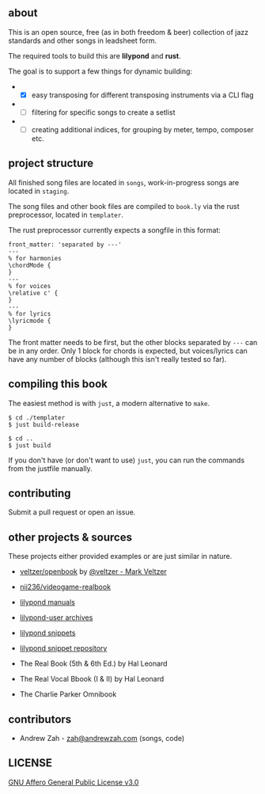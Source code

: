 ## about
This is an open source, free (as in both freedom & beer) collection of jazz standards and other songs in leadsheet form.

The required tools to build this are **lilypond** and **rust**.

The goal is to support a few things for dynamic building:
* - [x] easy transposing for different transposing instruments via a CLI flag
* - [ ] filtering for specific songs to create a setlist
* - [ ] creating additional indices, for grouping by meter, tempo, composer etc.

## project structure

All finished song files are located in `songs`, work-in-progress songs are located in `staging`.

The song files and other book files are compiled to `book.ly` via the rust preprocessor, located in `templater`.

The rust preprocessor currently expects a songfile in this format:
```
front_matter: 'separated by ---'
---
% for harmonies
\chordMode {
}
---
% for voices
\relative c' {
}
---
% for lyrics
\lyricmode {
}
```
The front matter needs to be first, but the other blocks separated by `---` can be in any order. Only 1 block for chords is expected, but voices/lyrics can have any number of blocks (although this isn't really tested so far).

## compiling this book
The easiest method is with `just`, a modern alternative to `make`.

```
$ cd ./templater
$ just build-release

$ cd ..
$ just build
```

If you don't have (or don't want to use) `just`, you can run the commands from the justfile manually.

## contributing
Submit a pull request or open an issue.

## other projects & sources
These projects either provided examples or are just similar in nature.

- [veltzer/openbook](https://github.com/veltzer/openbook) by [@veltzer - Mark Veltzer](https://github.com/veltzer)
- [nii236/videogame-realbook](https://github.com/nii236/videogame-realbook)

- [lilypond manuals](https://lilypond.org/doc/v2.21/Documentation/web/manuals.html)
- [lilypond-user archives](https://lists.gnu.org/archive/html/lilypond-user)
- [lilypond snippets](http://lilypond.org/snippets.html)
- [lilypond snippet repository](https://lsr.di.unimi.it/LSR/Search)

- The Real Book (5th & 6th Ed.) by Hal Leonard
- The Real Vocal Bbook (I & II) by Hal Leonard
- The Charlie Parker Omnibook

## contributors
- Andrew Zah - <zah@andrewzah.com> (songs, code)

## LICENSE
[GNU Affero General Public License v3.0](./LICENSE)
